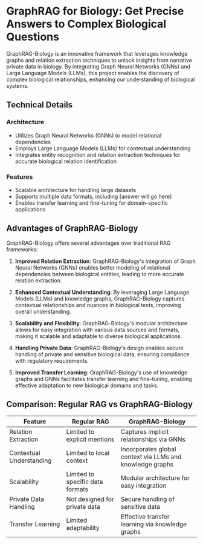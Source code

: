 # GraphRAG for Biology: Get Precise Answers to Complex Biological Questions

GraphRAG-Biology is an innovative framework that leverages knowledge graphs and relation extraction techniques to unlock insights from narrative private data in biology. By integrating Graph Neural Networks (GNNs) and Large Language Models (LLMs), this project enables the discovery of complex biological relationships, enhancing our understanding of biological systems.

## Technical Details

### Architecture
- Utilizes Graph Neural Networks (GNNs) to model relational dependencies
- Employs Large Language Models (LLMs) for contextual understanding
- Integrates entity recognition and relation extraction techniques for accurate biological relation identification

### Features
- Scalable architecture for handling large datasets
- Supports multiple data formats, including [answer will go here]
- Enables transfer learning and fine-tuning for domain-specific applications

## Advantages of GraphRAG-Biology

GraphRAG-Biology offers several advantages over traditional RAG frameworks:

1. **Improved Relation Extraction**: GraphRAG-Biology's integration of Graph Neural Networks (GNNs) enables better modeling of relational dependencies between biological entities, leading to more accurate relation extraction.

2. **Enhanced Contextual Understanding**: By leveraging Large Language Models (LLMs) and knowledge graphs, GraphRAG-Biology captures contextual relationships and nuances in biological texts, improving overall understanding.

3. **Scalability and Flexibility**: GraphRAG-Biology's modular architecture allows for easy integration with various data sources and formats, making it scalable and adaptable to diverse biological applications.

4. **Handling Private Data**: GraphRAG-Biology's design enables secure handling of private and sensitive biological data, ensuring compliance with regulatory requirements.

5. **Improved Transfer Learning**: GraphRAG-Biology's use of knowledge graphs and GNNs facilitates transfer learning and fine-tuning, enabling effective adaptation to new biological domains and tasks.

## Comparison: Regular RAG vs GraphRAG-Biology

| Feature | Regular RAG | GraphRAG-Biology |
|---------|-------------|-------------------|
| Relation Extraction | Limited to explicit mentions | Captures implicit relationships via GNNs |
| Contextual Understanding | Limited to local context | Incorporates global context via LLMs and knowledge graphs |
| Scalability | Limited to specific data formats | Modular architecture for easy integration |
| Private Data Handling | Not designed for private data | Secure handling of sensitive data |
| Transfer Learning | Limited adaptability | Effective transfer learning via knowledge graphs |